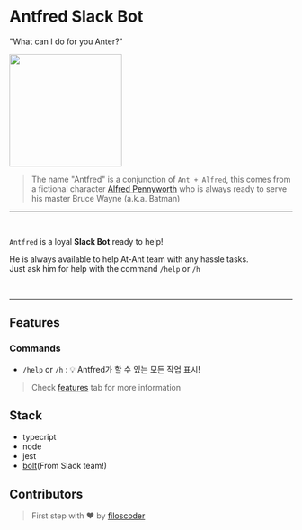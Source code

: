 # Antfred Slack Bot

"What can I do for you Anter?"
<div>
  <img src="https://user-images.githubusercontent.com/50701501/170360165-434bc9ee-5d58-465d-9471-46a5ce2231bb.jpeg" width=200 />
</div>

> The name "Antfred" is a conjunction of `Ant + Alfred`, this comes from a fictional character [Alfred Pennyworth](https://en.wikipedia.org/wiki/Alfred_Pennyworth) who is always ready to serve his master Bruce Wayne (a.k.a. Batman)

---

<br/>

`Antfred` is a loyal **Slack Bot** ready to help!

He is always available to help At-Ant team with any hassle tasks.<br/>
Just ask him for help with the command `/help` or `/h`

<br/>


---

## Features
### Commands

- `/help` or `/h`  : 💡 Antfred가 할 수 있는 모든 작업 표시!

> Check [features](https://ant-labnote.slack.com/apps/A03H8LYKQQZ-antfred?settings=1&tab=features) tab for more information


## Stack

- typecript
- node
- jest
- [bolt](https://slack.dev/bolt-js/tutorial/getting-started)(From Slack team!)


## Contributors

> First step with ❤️ by [filoscoder](https://github.com/filoscoder)